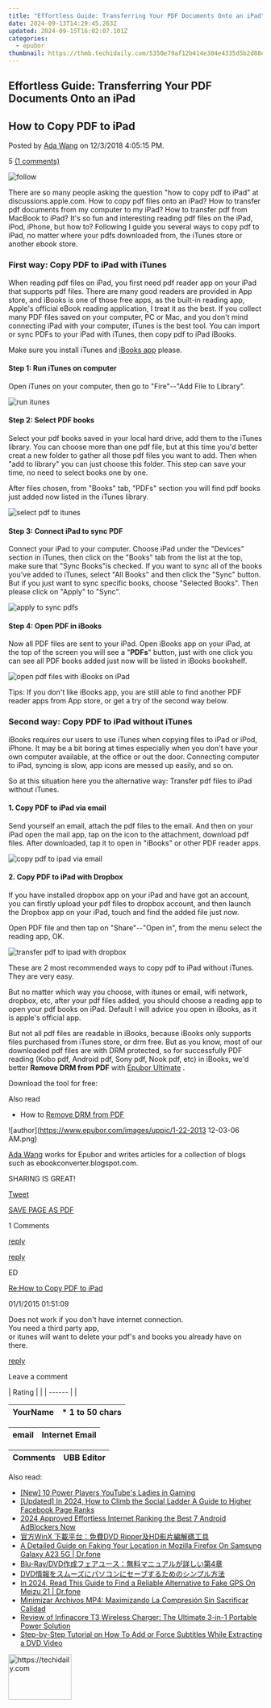 ```yaml
---
title: "Effortless Guide: Transferring Your PDF Documents Onto an iPad"
date: 2024-09-13T14:29:45.263Z
updated: 2024-09-15T16:02:07.101Z
categories:
  - epubor
thumbnail: https://thmb.techidaily.com/5350e79af12b414e304e4335d5b2d88e62b5e0973ecd1f3c8cd4da92e1845552.jpeg
---
```


## Effortless Guide: Transferring Your PDF Documents Onto an iPad

## How to Copy PDF to iPad

Posted by [Ada Wang](https://plus.google.com/+AdaWang/posts) on 12/3/2018 4:05:15 PM.

5 [(1 comments)](http://www.epubor.com/#comment-area) 

![follow](http://www.epubor.com/images/follow.png)

There are so many people asking the question "how to copy pdf to iPad" at discussions.apple.com. How to copy pdf files onto an iPad? How to transfer pdf documents from my computer to my iPad? How to transfer pdf from MacBook to iPad? It's so fun and interesting reading pdf files on the iPad, iPod, iPhone, but how to? Following I guide you several ways to copy pdf to iPad, no matter where your pdfs downloaded from, the iTunes store or another ebook store.

### First way: Copy PDF to iPad with iTunes

When reading pdf files on iPad, you first need pdf reader app on your iPad that supports pdf files. There are many good readers are provided in App store, and iBooks is one of those free apps, as the built-in reading app, Apple's official eBook reading application, I treat it as the best. If you collect many PDF files saved on your computer, PC or Mac, and you don't mind connecting iPad with your computer, iTunes is the best tool. You can import or sync PDFs to your iPad with iTunes, then copy pdf to iPad iBooks.

Make sure you install iTunes and [iBooks app](https://itunes.apple.com/us/app/ibooks/id364709193?mt=8) please.

#### Step 1: Run iTunes on computer

Open iTunes on your computer, then go to "Fire"--"Add File to Library".

![run itunes](http://www.epubor.com/images/uppic/run-itunes.png)

#### Step 2: Select PDF books

Select your pdf books saved in your local hard drive, add them to the iTunes library. You can choose more than one pdf file, but at this time you'd better creat a new folder to gather all those pdf files you want to add. Then when "add to library" you can just choose this folder. This step can save your time, no need to select books one by one.

After files chosen, from "Books" tab, "PDFs" section you will find pdf books just added now listed in the iTunes library.

![select pdf to itunes](http://www.epubor.com/images/uppic/select-pdf.png)

#### Step 3: Connect iPad to sync PDF

Connect your iPad to your computer. Choose iPad under the "Devices" section in iTunes, then click on the "Books" tab from the list at the top, make sure that "Sync Books"is checked. If you want to sync all of the books you’ve added to iTunes, select "All Books" and then click the "Sync" button. But if you just want to sync specific books, choose "Selected Books". Then please click on "Apply" to "Sync".

![apply to sync pdfs](http://www.epubor.com/images/uppic/sync-books.png)

#### Step 4: Open PDF in iBooks

Now all PDF files are sent to your iPad. Open iBooks app on your iPad, at the top of the screen you will see a "**PDFs**" button, just with one click you can see all PDF books added just now will be listed in iBooks bookshelf.

![open pdf files with iBooks on iPad](http://www.epubor.com/images/uppic/open-pdf-in-ibooks.PNG)

Tips: If you don't like iBooks app, you are still able to find another PDF reader apps from App store, or get a try of the second way below.

### Second way: Copy PDF to iPad without iTunes

iBooks requires our users to use iTunes when copying files to iPad or iPod, iPhone. It may be a bit boring at times especially when you don't have your own computer available, at the office or out the door. Connecting computer to iPad, syncing is slow, app icons are messed up easily, and so on.

So at this situation here you the alternative way: Transfer pdf files to iPad without iTunes.

#### 1\. Copy PDF to iPad via email

Send yourself an email, attach the pdf files to the email. And then on your iPad open the mail app, tap on the icon to the attachment, download pdf files. After downloaded, tap it to open in "iBooks" or other PDF reader apps.

![copy pdf to ipad via email](http://www.epubor.com/images/uppic/copy-pdf-to-ipad-with-email.PNG)

#### 2\. Copy PDF to iPad with Dropbox

If you have installed dropbox app on your iPad and have got an account, you can firstly upload your pdf files to dropbox account, and then launch the Dropbox app on your iPad, touch and find the added file just now.

Open PDF file and then tap on "Share"--"Open in", from the menu select the reading app, OK.

![transfer pdf to ipad with dropbox](http://www.epubor.com/images/uppic/copy-pdf-to-ipad-with-dropbox.png)

These are 2 most recommended ways to copy pdf to iPad without iTunes. They are very easy.

But no matter which way you choose, with itunes or email, wifi network, dropbox, etc, after your pdf files added, you should choose a reading app to open your pdf books on iPad. Default I will advice you open in iBooks, as it is apple's official app.

But not all pdf files are readable in iBooks, because iBooks only supports files purchased from iTunes store, or drm free. But as you know, most of our downloaded pdf files are with DRM protected, so for successfully PDF reading (Kobo pdf, Android pdf, Sony pdf, Nook pdf, etc) in iBooks, we'd better **Remove DRM from PDF** with [Epubor Ultimate](https://tools.techidaily.com/epubor/ultimate/) .

Download the tool for free:

[](https://tools.techidaily.com/epubor/ultimate/) [](https://tools.techidaily.com/epubor/ultimate/) 

Also read

* How to [Remove DRM from PDF](https://tools.techidaily.com/epubor/products/)

![author](https://www.epubor.com/images/uppic/1-22-2013 12-03-06 AM.png)

[Ada Wang](https://plus.google.com/+AdaWang/posts) works for Epubor and writes articles for a collection of blogs such as ebookconverter.blogspot.com.

SHARING IS GREAT!

[Tweet](https://twitter.com/share) 

[SAVE PAGE AS PDF](https://tools.techidaily.com/epubor/products/) 

1 Comments

[reply](https://tools.techidaily.com/epubor/products/) 

[reply](https://tools.techidaily.com/epubor/products/) 

ED

[Re:How to Copy PDF to iPad](https://tools.techidaily.com/epubor/products/)

01/1/2015 01:51:09

Does not work if you don't have internet connection.  
 You need a third party app,   
 or itunes will want to delete your pdf's and books you already have on there.

[reply](https://tools.techidaily.com/epubor/products/) 

Leave a comment

| Rating |  |
| ------ |  |

| YourName | \*  1 to 50 chars |
| -------- | ----------------- |

| email | Internet Email |
| ----- | -------------- |

| Comments | UBB Editor |
| -------- | ---------- |

<ins class="adsbygoogle"
     style="display:block"
     data-ad-format="autorelaxed"
     data-ad-client="ca-pub-7571918770474297"
     data-ad-slot="1223367746"></ins>

<ins class="adsbygoogle"
     style="display:block"
     data-ad-client="ca-pub-7571918770474297"
     data-ad-slot="8358498916"
     data-ad-format="auto"
     data-full-width-responsive="true"></ins>

<span class="atpl-alsoreadstyle">Also read:</span>
<div><ul>
<li><a href="https://youtube-tips.techidaily.com/0-power-players-youtubes-ladies-in-gaming/"><u>[New] 10 Power Players YouTube's Ladies in Gaming</u></a></li>
<li><a href="https://facebook-video-recording.techidaily.com/updated-in-2024-how-to-climb-the-social-ladder-a-guide-to-higher-facebook-page-ranks/"><u>[Updated] In 2024, How to Climb the Social Ladder A Guide to Higher Facebook Page Ranks</u></a></li>
<li><a href="https://youtube-videos.techidaily.com/2024-approved-effortless-internet-ranking-the-best-7-android-adblockers-now/"><u>2024 Approved Effortless Internet Ranking the Best 7 Android AdBlockers Now</u></a></li>
<li><a href="https://solve-lab.techidaily.com/winx-dvd-ripperhd/"><u>官方WinX 下載平台：免費DVD Ripper及HD影片編解碼工具</u></a></li>
<li><a href="https://location-fake.techidaily.com/a-detailed-guide-on-faking-your-location-in-mozilla-firefox-on-samsung-galaxy-a23-5g-drfone-by-drfone-virtual-android/"><u>A Detailed Guide on Faking Your Location in Mozilla Firefox On Samsung Galaxy A23 5G | Dr.fone</u></a></li>
<li><a href="https://solve-lab.techidaily.com/blu-raydvd4/"><u>Blu-Ray/DVD作成フェアユース：無料マニュアルが詳しい第4章</u></a></li>
<li><a href="https://solve-lab.techidaily.com/1725287328086-dvd/"><u>DVD情報をスムーズにパソコンにセーブするためのシンプル方法</u></a></li>
<li><a href="https://phone-solutions.techidaily.com/in-2024-read-this-guide-to-find-a-reliable-alternative-to-fake-gps-on-meizu-21-drfone-by-drfone-virtual-android/"><u>In 2024, Read This Guide to Find a Reliable Alternative to Fake GPS On Meizu 21 | Dr.fone</u></a></li>
<li><a href="https://solve-lab.techidaily.com/minimizar-archivos-mp4-maximizando-la-compresion-sin-sacrificar-calidad/"><u>Minimizar Archivos MP4: Maximizando La Compresión Sin Sacrificar Calidad</u></a></li>
<li><a href="https://some-guidance.techidaily.com/review-of-infinacore-t3-wireless-charger-the-ultimate-3-in-1-portable-power-solution/"><u>Review of Infinacore T3 Wireless Charger: The Ultimate 3-in-1 Portable Power Solution</u></a></li>
<li><a href="https://solve-lab.techidaily.com/step-by-step-tutorial-on-how-to-add-or-force-subtitles-while-extracting-a-dvd-video/"><u>Step-by-Step Tutorial on How To Add or Force Subtitles While Extracting a DVD Video</u></a></li>
</ul></div>

<!-- affiliate ads begin -->
<a href="https://aligracehair.sjv.io/c/5597632/2135351/19272" target="_top" id="2135351">
  <img src="//a.impactradius-go.com/display-ad/19272-2135351" border="0" alt="https://techidaily.com" width="125" height="90"/>
</a>
<img height="0" width="0" src="https://aligracehair.sjv.io/i/5597632/2135351/19272" style="position:absolute;visibility:hidden;" border="0" />
<!-- affiliate ads end -->

